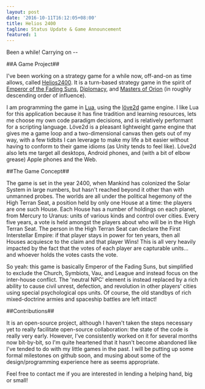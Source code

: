 ```yaml
---
layout: post
date: '2016-10-11T16:12:05+08:00'
title: Helios 2400
tagline: Status Update & Game Announcement
featured: 1
---
```


Been a while! Carrying on --

##A Game Project##

I've been working on a strategy game for a while now, off-and-on as time allows, called [Helios2400](http://github.com/sewerbird/Helios2400). It is a turn-based strategy game in the spirit of [Emperor of the Fading Suns](http://en.wikipedia.org/wiki/Emperor_of_the_Fading_Suns), [Diplomacy](http://en.wikipedia.org/wiki/Diplomacy_(game)), and [Masters of Orion](http://en.wikipedia.org/wiki/Master_of_Orion) (in roughly descending order of influence).

I am programming the game in [Lua](http://www.lua.org), using the [löve2d](http://love2d.org) game engine. I like Lua for this application because it has fine tradition and learning resources, lets me choose my own code paradigm decisions, and is relatively performant for a scripting language. Löve2d is a pleasant lightweight game engine that gives me a game loop and a two-dimensional canvas then gets out of my way, with a few tidbits I can leverage to make my life a bit easier without having to conform to their game idioms (as Unity tends to feel like). Löve2d also lets me target all desktops, Android phones, and (with a bit of elbow grease) Apple phones and the Web.

##The Game Concept##

The game is set in the year 2400, when Mankind has colonized the Solar System in large numbers, but hasn't reached beyond it other than with unmanned probes. The worlds are all under the political hegemony of the High Terran Seat, a position held by only one House at a time: the players are one such House. Each House has a number of holdings on each planet, from Mercury to Uranus: units of various kinds and control over cities. Every five years, a vote is held amongst the players about who will be in the High Terran Seat. The person in the High Terran Seat can declare the First Interstellar Empire: if that player stays in power for ten years, then all Houses acquiesce to the claim and that player Wins! This is all very heavily impacted by the fact that the votes of each player are capturable units... and whoever holds the votes casts the vote.

So yeah: this game is basically Emperor of the Fading Suns, but simplified to exclude the Church, Symbiots, Vau, and League and instead focus on the inter-house conflict. The 'neutral NPC' element is instead replaced by a rich ability to cause civil unrest, defection, and revolution in other players' cities using special psychological ops units. Of course, the old standbys of rich mixed-doctrine armies and spaceship battles are left intact!

##Contributions##

It is an open-source project, although I haven't taken the steps necessary yet to really facilitate open-source collaboration: the state of the code is really very early. However, I've consistently worked on it for several months now bit-by-bit, so I'm quite heartened that it hasn't become abandoned like I've tended to do with my little games in the past. I will be putting up some formal milestones on github soon, and musing about some of the design/programming experience here as seems appropriate.

Feel free to contact me if you are interested in lending a helping hand, big or small!
